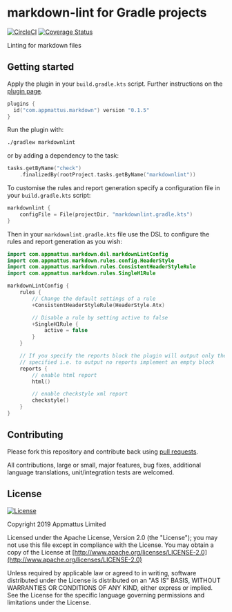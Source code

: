 # markdown-lint for Gradle projects

[![CircleCI](https://circleci.com/gh/appmattus/markdown-lint/tree/master.svg?style=svg)](https://circleci.com/gh/appmattus/markdown-lint/tree/master)
[![Coverage Status](https://coveralls.io/repos/github/appmattus/markdown-lint/badge.svg?branch=master)](https://coveralls.io/github/appmattus/markdown-lint?branch=master)

Linting for markdown files

## Getting started

Apply the plugin in your `build.gradle.kts` script. Further instructions on the
[plugin page](https://plugins.gradle.org/plugin/com.appmattus.markdown).

```kotlin
plugins {
  id("com.appmattus.markdown") version "0.1.5"
}
```

Run the plugin with:

```bash
./gradlew markdownlint
```

or by adding a dependency to the task:

```kotlin
tasks.getByName("check")
    .finalizedBy(rootProject.tasks.getByName("markdownlint"))
```

To customise the rules and report generation specify a configuration file in
your `build.gradle.kts` script:

```kotlin
markdownlint {
    configFile = File(projectDir, "markdownlint.gradle.kts")
}
```

Then in your `markdownlint.gradle.kts` file use the DSL to configure the rules
and report generation as you wish:

```kotlin
import com.appmattus.markdown.dsl.markdownLintConfig
import com.appmattus.markdown.rules.config.HeaderStyle
import com.appmattus.markdown.rules.ConsistentHeaderStyleRule
import com.appmattus.markdown.rules.SingleH1Rule

markdownLintConfig {
    rules {
        // Change the default settings of a rule
        +ConsistentHeaderStyleRule(HeaderStyle.Atx)

        // Disable a rule by setting active to false
        +SingleH1Rule {
            active = false
        }
    }

    // If you specify the reports block the plugin will output only the types
    // specified i.e. to output no reports implement an empty block
    reports {
        // enable html report
        html()

        // enable checkstyle xml report
        checkstyle()
    }
}
```

## Contributing

Please fork this repository and contribute back using [pull requests](https://github.com/appmattus/markdown-lint/pulls).

All contributions, large or small, major features, bug fixes, additional
language translations, unit/integration tests are welcomed.

## License

[![License](https://img.shields.io/badge/License-Apache%202.0-blue.svg)](LICENSE)

Copyright 2019 Appmattus Limited

Licensed under the Apache License, Version 2.0 (the "License"); you may not use
this file except in compliance with the License. You may obtain a copy of the
License at [http://www.apache.org/licenses/LICENSE-2.0](http://www.apache.org/licenses/LICENSE-2.0)

Unless required by applicable law or agreed to in writing, software distributed
under the License is distributed on an "AS IS" BASIS, WITHOUT WARRANTIES OR
CONDITIONS OF ANY KIND, either express or implied. See the License for the
specific language governing permissions and limitations under the License.
